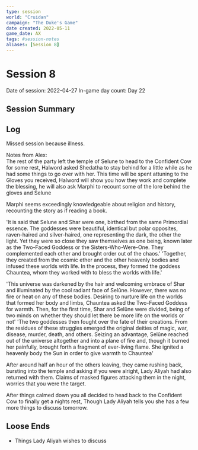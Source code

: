 ```yaml
---
type: session
world: "Cruidan"
campaign: "The Duke's Game"
date created: 2022-05-11
game_date: AX
tags: #session-notes
aliases: [Session 8]
---
```

# Session 8
Date of session: 2022-04-27 
In-game day count: Day 22

## Session Summary

## Log
Missed session because illness.

Notes from Alex:  
The rest of the party left the temple of Selune to head to the Confident Cow for some rest, Halword asked Shedatha to stay behind for a little while as he had some things to go over with her. This time will be spent attuning to the Gloves you received, Halword will show you how they work and complete the blessing, he will also ask Marphi to recount some of the lore behind the gloves and Selune

Marphi seems exceedingly knowledgeable about religion and history, recounting the story as if reading a book.

'It is said that Selune and Shar were one, birthed from the same Primordial essence. The goddesses were beautiful, identical but polar opposites, raven-haired and silver-haired, one representing the dark, the other the light. Yet they were so close they saw themselves as one being, known later as the Two-Faced Goddess or the Sisters-Who-Were-One. They complemented each other and brought order out of the chaos.' 'Together, they created from the cosmic ether and the other heavenly bodies and infused these worlds with life. In the process, they formed the goddess Chauntea, whom they worked with to bless the worlds with life.'

'This universe was darkened by the hair and welcoming embrace of Shar and illuminated by the cool radiant face of Selûne. However, there was no fire or heat on any of these bodies. Desiring to nurture life on the worlds that formed her body and limbs, Chauntea asked the Two-Faced Goddess for warmth. Then, for the first time, Shar and Selûne were divided, being of two minds on whether they should let there be more life on the worlds or not' 'The two goddesses then fought over the fate of their creations. From the residues of these struggles emerged the original deities of magic, war, disease, murder, death, and others. Seizing an advantage, Selûne reached out of the universe altogether and into a plane of fire and, though it burned her painfully, brought forth a fragment of ever-living flame. She ignited a heavenly body the Sun in order to give warmth to Chauntea' 

After around half an hour of the others leaving, they came rushing back, bursting into the temple and asking if you were alright, Lady Aliyah had also returned with them. Claims of masked figures attacking them in the night, worries that you were the target.

After things calmed down you all decided to head back to the Confident Cow to finally get a nights rest, Though Lady Aliyah tells you she has a few more things to discuss tomorrow.

## Loose Ends
- Things Lady Aliyah wishes to discuss
